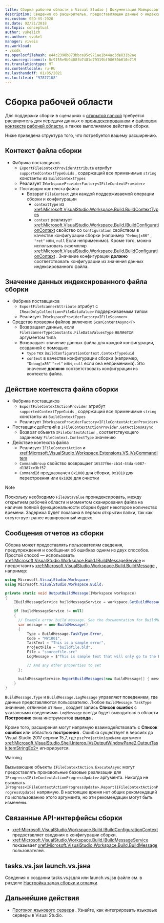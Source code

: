 ```yaml
---
title: Сборка рабочей области в Visual Studio | Документация Майкрософт
description: Сведения об расширителье, предоставляющем данные о индексированном и файловом контексте рабочей области для поддержки сценария открытия папки.
ms.custom: SEO-VS-2020
ms.date: 02/21/2018
ms.topic: conceptual
author: vukelich
ms.author: svukel
manager: viveis
ms.workload:
- vssdk
ms.openlocfilehash: e44c2398b873bbca95c971ae1b44ac3de831b2ae
ms.sourcegitcommit: 0c9155e9b9408fb7481d79319bf08650b610e719
ms.translationtype: MT
ms.contentlocale: ru-RU
ms.lasthandoff: 01/05/2021
ms.locfileid: "97877108"
---
```

# <a name="workspace-build"></a>Сборка рабочей области

Для поддержки сборки в сценариях с [открытой папкой](../ide/develop-code-in-visual-studio-without-projects-or-solutions.md) требуется расширитель для передачи данных о [проиндексированном](workspace-indexing.md) и [файловом контексте](workspace-file-contexts.md) [рабочей области](workspaces.md), а также выполняемое действие сборки.

Ниже приведена структура того, что потребуется вашему расширению.

## <a name="build-file-context"></a>Контекст файла сборки

- Фабрика поставщиков
  - `ExportFileContextProviderAttribute` атрибут `supportedContextTypeGuids` , содержащий все применимые `string` константы из `BuildContextTypes`
  - Реализует `IWorkspaceProviderFactory<IFileContextProvider>`
  - Поставщик контекста файла
    - Возврат `FileContext` для каждой поддерживаемой операции сборки и конфигурации
      - `contextType` из <xref:Microsoft.VisualStudio.Workspace.Build.BuildContextTypes>
      - `context` реализует <xref:Microsoft.VisualStudio.Workspace.Build.IBuildConfigurationContext> свойство со `Configuration` свойством в качестве конфигурации сборки (например `"Debug|x86"` , `"ret"` или, `null` Если неприменимо). Кроме того, можно использовать экземпляр <xref:Microsoft.VisualStudio.Workspace.Build.BuildConfigurationContext> . Значение конфигурации **должно** соответствовать конфигурации из значения данных индексированного файла.

## <a name="indexed-build-file-data-value"></a>Значение данных индексированного файла сборки

- Фабрика поставщиков
  - `ExportFileScannerAttribute` атрибут с `IReadOnlyCollection<FileDataValue>` поддерживаемым типом
  - Реализует `IWorkspaceProviderFactory<IFileScanner>`
- Средство проверки файлов включено `ScanContentAsync<T>`
  - Возвращает данные, если `FileScannerTypeConstants.FileDataValuesType` является аргументом типа
  - Возвращает значение данных файла для каждой конфигурации, созданной с помощью:
    - `type` тех `BuildConfigurationContext.ContextTypeGuid`
    - `context` в качестве конфигурации сборки (например, `"Debug|x86"` `"ret"` или, `null` если она неприменима). Это значение **должно** соответствовать конфигурации из контекста файла.

## <a name="build-file-context-action"></a>Действие контекста файла сборки

- Фабрика поставщиков
  - `ExportFileContextActionProvider` атрибут `supportedContextTypeGuids` , содержащий все применимые `string` константы из `BuildContextTypes`
  - Реализует `IWorkspaceProviderFactory<IFileContextActionProvider>`
- Поставщик действий в `IFileContextActionProvider.GetActionsAsync`
  - Возврат объекта `IFileContextAction` , соответствующего заданному `FileContext.ContextType` значению
- Действие контекста файла
  - Реализует `IFileContextAction` и <xref:Microsoft.VisualStudio.Workspace.Extensions.VS.IVsCommandItem>
  - `CommandGroup` свойство возвращает `16537f6e-cb14-44da-b087-d1387ce3bf57`
  - `CommandId` предназначен `0x1000` для сборки, `0x1010` для перестроения или `0x1020` для очистки

>[!NOTE]
>Поскольку необходимо `FileDataValue` проиндексировать, между открытием рабочей области и моментом сканирования файла на наличие полной функциональности сборки будет некоторое количество времени. Задержка будет показана в первом открытии папки, так как отсутствует ранее кэшированный индекс.

## <a name="reporting-messages-from-a-build"></a>Сообщения отчетов из сборки

Сборка может предоставлять пользователям сведения, предупреждения и сообщения об ошибках одним из двух способов. Простой способ — использовать <xref:Microsoft.VisualStudio.Workspace.Build.IBuildMessageService> и предоставить <xref:Microsoft.VisualStudio.Workspace.Build.BuildMessage> , например:

```csharp
using Microsoft.VisualStudio.Workspace;
using Microsoft.VisualStudio.Workspace.Build;

private static void OutputBuildMessage(IWorkspace workspace)
{
    IBuildMessageService buildMessageService = workspace.GetBuildMessageService();

    if (buildMessageService != null)
    {
      // Example error build message. See the documentation for BuildMessage for more information.
      var message = new BuildMessage()
      {
          Type = BuildMessage.TaskType.Error,
          Code = "MY1001",
          TaskText = "This is a sample error",
          ProjectFile = "buildfile.bld",
          File = "sourcefile.src"
          LogMessage = $"This is sample text that will only go to the Build output window pane.\n"

          // And any other properties to set
      };

      buildMessageService.ReportBuildMessages(new BuildMessage[] { message });
    }
}
```

`BuildMessage.Type` и `BuildMessage.LogMessage` управляют поведением, где данные представляются пользователю. Любое `BuildMessage.TaskType` значение, отличное от `None` , создает запись **Список ошибок** с указанными сведениями. `LogMessage` всегда будет выводиться в области **Построение** окна инструментов **вывода** .

Кроме того, расширения могут напрямую взаимодействовать с **Список ошибок** или областью **построения** . Ошибка существует в версиях до Visual Studio 2017 версии 15,7, где `pszProjectUniqueName` аргумент <xref:Microsoft.VisualStudio.Shell.Interop.IVsOutputWindowPane2.OutputTaskItemStringEx2*> игнорируется.

>[!WARNING]
>Вызывающие объекты `IFileContextAction.ExecuteAsync` могут предоставлять произвольные базовые реализации для `IProgress<IFileContextActionProgressUpdate>` аргумента. Никогда не вызывать `IProgress<IFileContextActionProgressUpdate>.Report(IFileContextActionProgressUpdate)` напрямую. В настоящее время нет общих рекомендаций по использованию этого аргумента, но эти рекомендации могут быть изменены.

## <a name="build-related-apis"></a>Связанные API-интерфейсы сборки

- <xref:Microsoft.VisualStudio.Workspace.Build.IBuildConfigurationContext> предоставляет сведения о конфигурации сборки.
- <xref:Microsoft.VisualStudio.Workspace.Build.IBuildMessageService> показывает <xref:Microsoft.VisualStudio.Workspace.Build.BuildMessage> пользователей.

## <a name="tasksvsjson-and-launchvsjson"></a>tasks.vs.jsи launch.vs.jsна

Сведения о создании tasks.vs.jsдля или launch.vs.jsв файле см. в разделе [Настройка задач сборки и отладки](../ide/customize-build-and-debug-tasks-in-visual-studio.md).

## <a name="next-steps"></a>Дальнейшие действия

* [Протокол языкового сервера](language-server-protocol.md) . Узнайте, как интегрировать языковые серверы в Visual Studio.